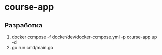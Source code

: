 # course-app

## Разработка

1. docker compose -f docker/dev/docker-compose.yml -p course-app up -d
2. go run cmd/main.go
